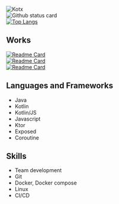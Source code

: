 ![Kotx](https://img.shields.io/static/v1?label=LIFE&message=FAILED&color=critical&style=flat)  
![Github status card](https://github-readme-stats.vercel.app/api?username=Kotlin-chan&count_private=true&border_radius=0&include_all_commits=true&hide_border=true)  
[![Top Langs](https://github-readme-stats.vercel.app/api/top-langs/?username=Kotlin-chan&count_private=true&border_radius=0&layout=compact&hide_border=true)](https://github.com/Kotlin-chan)

## Works
[![Readme Card](https://github-readme-stats.vercel.app/api/pin/?username=TeamKun&repo=flylib-reloaded&border_radius=0&hide_border=true)](https://github.com/TeamKun/flylib-reloaded)  
[![Readme Card](https://github-readme-stats.vercel.app/api/pin/?username=TeamKun&repo=CustomGUI&border_radius=0&hide_border=true)](https://github.com/TeamKun/CustomGUI)  
[![Readme Card](https://github-readme-stats.vercel.app/api/pin/?username=Kotlin-chan&repo=gradle-auto-release&border_radius=0&hide_border=true)](https://github.com/Kotlin-chan/gradle-auto-release/)
  
## Languages and Frameworks
- Java
- Kotlin
- Kotlin/JS
- Javascript
- Ktor
- Exposed
- Coroutine

## Skills
- Team development
- Git
- Docker, Docker compose
- Linux
- CI/CD
